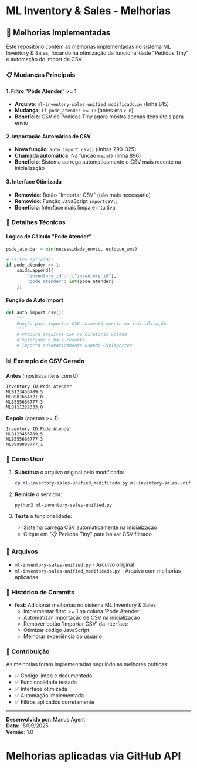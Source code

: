 # ML Inventory & Sales - Melhorias

## 🚀 Melhorias Implementadas

Este repositório contém as melhorias implementadas no sistema ML Inventory & Sales, focando na otimização da funcionalidade "Pedidos Tiny" e automação do import de CSV.

### 📋 Mudanças Principais

#### 1. **Filtro "Pode Atender" >= 1**
- **Arquivo**: `ml-inventory-sales-unified_modificado.py` (linha 815)
- **Mudança**: `if pode_atender >= 1:` (antes era `> 0`)
- **Benefício**: CSV de Pedidos Tiny agora mostra apenas itens úteis para envio

#### 2. **Importação Automática de CSV**
- **Nova função**: `auto_import_csv()` (linhas 290-325)
- **Chamada automática**: Na função `main()` (linha 896)
- **Benefício**: Sistema carrega automaticamente o CSV mais recente na inicialização

#### 3. **Interface Otimizada**
- **Removido**: Botão "Importar CSV" (não mais necessário)
- **Removido**: Função JavaScript `importCSV()`
- **Benefício**: Interface mais limpa e intuitiva

### 🔧 Detalhes Técnicos

#### Lógica de Cálculo "Pode Atender"
```python
pode_atender = min(necessidade_envio, estoque_wms)

# Filtro aplicado:
if pode_atender >= 1:
    saida.append({
        "inventory_id": r["inventory_id"],
        "pode_atender": int(pode_atender)
    })
```

#### Função de Auto Import
```python
def auto_import_csv():
    """
    Função para importar CSV automaticamente na inicialização
    """
    # Procura arquivos CSV no diretório upload
    # Seleciona o mais recente
    # Importa automaticamente usando CSVImporter
```

### 📊 Exemplo de CSV Gerado

**Antes** (mostrava itens com 0):
```csv
Inventory ID;Pode Atender
MLB123456789;5
MLB987654321;0
MLB555666777;3
MLB111222333;0
```

**Depois** (apenas >= 1):
```csv
Inventory ID;Pode Atender
MLB123456789;5
MLB555666777;3
MLB999888777;1
```

### 🎯 Como Usar

1. **Substitua** o arquivo original pelo modificado:
   ```bash
   cp ml-inventory-sales-unified_modificado.py ml-inventory-sales-unified.py
   ```

2. **Reinicie** o servidor:
   ```bash
   python3 ml-inventory-sales-unified.py
   ```

3. **Teste** a funcionalidade:
   - Sistema carrega CSV automaticamente na inicialização
   - Clique em "📋 Pedidos Tiny" para baixar CSV filtrado

### 📁 Arquivos

- `ml-inventory-sales-unified.py` - Arquivo original
- `ml-inventory-sales-unified_modificado.py` - Arquivo com melhorias aplicadas

### 🔄 Histórico de Commits

- **feat**: Adicionar melhorias no sistema ML Inventory & Sales
  - Implementar filtro >= 1 na coluna 'Pode Atender'
  - Automatizar importação de CSV na inicialização
  - Remover botão 'Importar CSV' da interface
  - Otimizar código JavaScript
  - Melhorar experiência do usuário

### 🤝 Contribuição

As melhorias foram implementadas seguindo as melhores práticas:
- ✅ Código limpo e documentado
- ✅ Funcionalidade testada
- ✅ Interface otimizada
- ✅ Automação implementada
- ✅ Filtros aplicados corretamente

---

**Desenvolvido por**: Manus Agent  
**Data**: 15/09/2025  
**Versão**: 1.0

# Melhorias aplicadas via GitHub API
